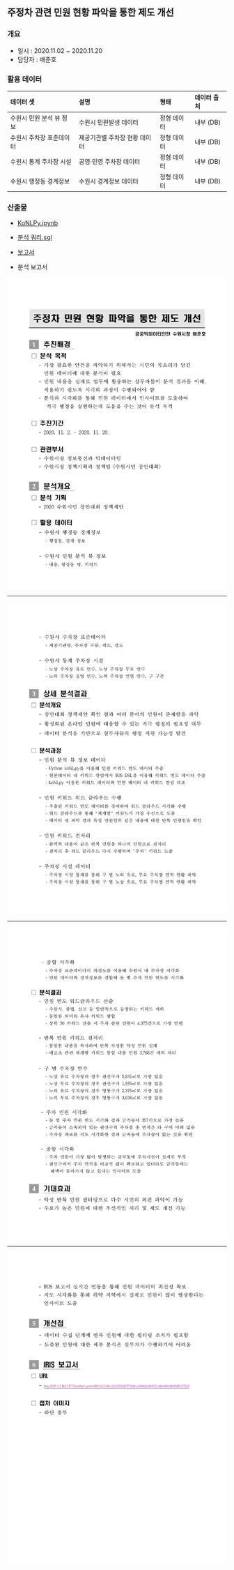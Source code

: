 ## 주정차 관련 민원 현황 파악을 통한 제도 개선

### 개요
- 일시 : 2020.11.02 ~ 2020.11.20
- 담당자 : 배준호

### 활용 데이터

| 데이터 셋            | 설명 | 형태 | 데이터 출처      |
| :-------------------- | :---- | :---------- | :--------------- |
| 수원시 민원 분석 뷰 정보           | 수원시 민원발생 데이터 | 정형 데이터 | 내부 (DB) |
| 수원시 주차장 표준데이터           | 제공기관별 주차장 현황 데이터 | 정형 데이터 | 내부 (DB) |
| 수원시 통계 주차장 시설           | 공영·민영 주차장 데이터 | 정형 데이터 | 내부 (DB) |
| 수원시 행정동 경계정보          | 수원시 경계정보 데이터 | 정형 데이터 | 내부 (DB) |

### 산출물
- [KoNLPy.ipynb](https://github.com/juunho/Bigintern-2020/blob/720d625c15a66820b07fc7477a657e44e1125c56/Data%20Visualization/2.%20%EC%A3%BC%EC%A0%95%EC%B0%A8%20%EA%B4%80%EB%A0%A8%20%EB%AF%BC%EC%9B%90%20%ED%98%84%ED%99%A9%20%ED%8C%8C%EC%95%85%EC%9D%84%20%ED%86%B5%ED%95%9C%20%EC%A0%9C%EB%8F%84%20%EA%B0%9C%EC%84%A0/KoNLPy%20WordCloud.ipynb)

-  [분석 쿼리.sql](https://github.com/juunho/Bigintern-2020/blob/e7bd3f6882fe1811a7cb04120c541731efffe9c5/Data%20Visualization/2.%20%EC%A3%BC%EC%A0%95%EC%B0%A8%20%EA%B4%80%EB%A0%A8%20%EB%AF%BC%EC%9B%90%20%ED%98%84%ED%99%A9%20%ED%8C%8C%EC%95%85%EC%9D%84%20%ED%86%B5%ED%95%9C%20%EC%A0%9C%EB%8F%84%20%EA%B0%9C%EC%84%A0/%EB%B6%84%EC%84%9D%EC%BF%BC%EB%A6%AC.md)

- [보고서](https://github.com/juunho/Bigintern-2020/blob/0b6f68b5389980c6af03b0c4dfdf4eddf2eef6e3/Data%20Visualization/2.%20%EC%A3%BC%EC%A0%95%EC%B0%A8%20%EA%B4%80%EB%A0%A8%20%EB%AF%BC%EC%9B%90%20%ED%98%84%ED%99%A9%20%ED%8C%8C%EC%95%85%EC%9D%84%20%ED%86%B5%ED%95%9C%20%EC%A0%9C%EB%8F%84%20%EA%B0%9C%EC%84%A0/IMAGE/IMG005.png)

- 분석 보고서
<img src= https://github.com/juunho/Bigintern-2020/blob/050d60f24c988b932e4f2776fe41da1cf33741f1/Data%20Visualization/2.%20%EC%A3%BC%EC%A0%95%EC%B0%A8%20%EA%B4%80%EB%A0%A8%20%EB%AF%BC%EC%9B%90%20%ED%98%84%ED%99%A9%20%ED%8C%8C%EC%95%85%EC%9D%84%20%ED%86%B5%ED%95%9C%20%EC%A0%9C%EB%8F%84%20%EA%B0%9C%EC%84%A0/IMAGE/IMG001.png>

---

<img src= https://github.com/juunho/Bigintern-2020/blob/050d60f24c988b932e4f2776fe41da1cf33741f1/Data%20Visualization/2.%20%EC%A3%BC%EC%A0%95%EC%B0%A8%20%EA%B4%80%EB%A0%A8%20%EB%AF%BC%EC%9B%90%20%ED%98%84%ED%99%A9%20%ED%8C%8C%EC%95%85%EC%9D%84%20%ED%86%B5%ED%95%9C%20%EC%A0%9C%EB%8F%84%20%EA%B0%9C%EC%84%A0/IMAGE/IMG002.png>

---

<img src= https://github.com/juunho/Bigintern-2020/blob/050d60f24c988b932e4f2776fe41da1cf33741f1/Data%20Visualization/2.%20%EC%A3%BC%EC%A0%95%EC%B0%A8%20%EA%B4%80%EB%A0%A8%20%EB%AF%BC%EC%9B%90%20%ED%98%84%ED%99%A9%20%ED%8C%8C%EC%95%85%EC%9D%84%20%ED%86%B5%ED%95%9C%20%EC%A0%9C%EB%8F%84%20%EA%B0%9C%EC%84%A0/IMAGE/IMG003.png>

---

<img src= https://github.com/juunho/Bigintern-2020/blob/050d60f24c988b932e4f2776fe41da1cf33741f1/Data%20Visualization/2.%20%EC%A3%BC%EC%A0%95%EC%B0%A8%20%EA%B4%80%EB%A0%A8%20%EB%AF%BC%EC%9B%90%20%ED%98%84%ED%99%A9%20%ED%8C%8C%EC%95%85%EC%9D%84%20%ED%86%B5%ED%95%9C%20%EC%A0%9C%EB%8F%84%20%EA%B0%9C%EC%84%A0/IMAGE/IMG004.png>
